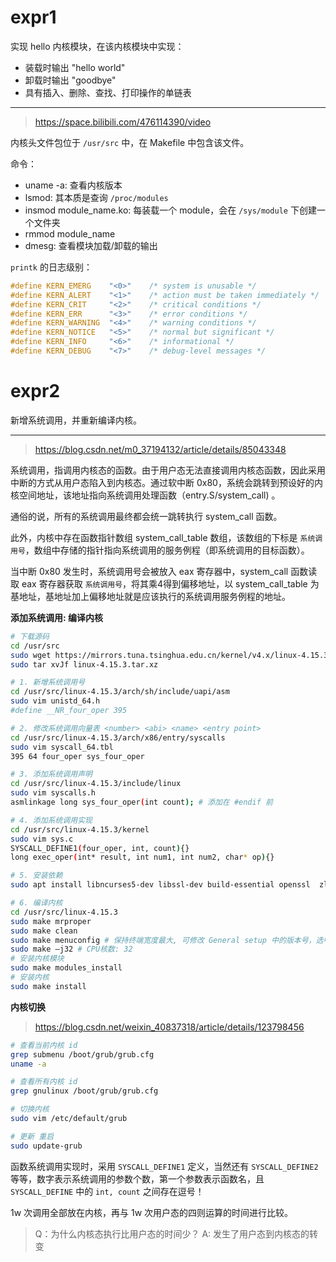 # expr1 


实现 hello 内核模块，在该内核模块中实现：

- 装载时输出 "hello world"
- 卸载时输出 "goodbye"
- 具有插入、删除、查找、打印操作的单链表

---

> https://space.bilibili.com/476114390/video

内核头文件包位于 `/usr/src` 中，在 Makefile 中包含该文件。

命令：
- uname -a: 查看内核版本
- lsmod: 其本质是查询 `/proc/modules`
- insmod module_name.ko: 每装载一个 module，会在 `/sys/module` 下创建一个文件夹
- rmmod module_name
- dmesg: 查看模块加载/卸载的输出


`printk` 的日志级别：
```c
#define KERN_EMERG    "<0>"    /* system is unusable */
#define KERN_ALERT    "<1>"    /* action must be taken immediately */
#define KERN_CRIT     "<2>"    /* critical conditions */
#define KERN_ERR      "<3>"    /* error conditions */
#define KERN_WARNING  "<4>"    /* warning conditions */
#define KERN_NOTICE   "<5>"    /* normal but significant */
#define KERN_INFO     "<6>"    /* informational */
#define KERN_DEBUG    "<7>"    /* debug-level messages */
```

# expr2

新增系统调用，并重新编译内核。

---

> https://blog.csdn.net/m0_37194132/article/details/85043348

系统调用，指调用内核态的函数。由于用户态无法直接调用内核态函数，因此采用中断的方式从用户态陷入到内核态。通过软中断 0x80，系统会跳转到预设好的内核空间地址，该地址指向系统调用处理函数（entry.S/system_call) 。

通俗的说，所有的系统调用最终都会统一跳转执行 system_call 函数。

此外，内核中存在函数指针数组 system_call_table 数组，该数组的下标是 `系统调用号`，数组中存储的指针指向系统调用的服务例程（即系统调用的目标函数）。

当中断 0x80 发生时，系统调用号会被放入 eax 寄存器中，system_call 函数读取 eax 寄存器获取 `系统调用号`，将其乘4得到偏移地址，以 system_call_table 为基地址，基地址加上偏移地址就是应该执行的系统调用服务例程的地址。

**添加系统调用: 编译内核**

```sh
# 下载源码
cd /usr/src
sudo wget https://mirrors.tuna.tsinghua.edu.cn/kernel/v4.x/linux-4.15.3.tar.xz
sudo tar xvJf linux-4.15.3.tar.xz

# 1. 新增系统调用号
cd /usr/src/linux-4.15.3/arch/sh/include/uapi/asm
sudo vim unistd_64.h
#define __NR_four_oper 395

# 2. 修改系统调用向量表 <number> <abi> <name> <entry point>
cd /usr/src/linux-4.15.3/arch/x86/entry/syscalls
sudo vim syscall_64.tbl
395 64 four_oper sys_four_oper

# 3. 添加系统调用声明
cd /usr/src/linux-4.15.3/include/linux
sudo vim syscalls.h
asmlinkage long sys_four_oper(int count); # 添加在 #endif 前

# 4. 添加系统调用实现
cd /usr/src/linux-4.15.3/kernel
sudo vim sys.c
SYSCALL_DEFINE1(four_oper, int, count){}
long exec_oper(int* result, int num1, int num2, char* op){}

# 5. 安装依赖
sudo apt install libncurses5-dev libssl-dev build-essential openssl  zlibc minizip libidn11-dev libidn11 libelf-dev

# 6. 编译内核
cd /usr/src/linux-4.15.3
sudo make mrproper 
sudo make clean 
sudo make menuconfig # 保持终端宽度最大, 可修改 General setup 中的版本号，选中 64-bit kernel ，再 <save>
sudo make –j32 # CPU核数: 32 
# 安装内核模块
sudo make modules_install
# 安装内核
sudo make install
```

**内核切换**

> https://blog.csdn.net/weixin_40837318/article/details/123798456

```sh
# 查看当前内核 id
grep submenu /boot/grub/grub.cfg
uname -a

# 查看所有内核 id
grep gnulinux /boot/grub/grub.cfg

# 切换内核
sudo vim /etc/default/grub

# 更新 重启
sudo update-grub
```

函数系统调用实现时，采用 `SYSCALL_DEFINE1` 定义，当然还有 `SYSCALL_DEFINE2` 等等，数字表示系统调用的参数个数，第一个参数表示函数名，且 `SYSCALL_DEFINE`  中的 `int, count` 之间存在逗号！

1w 次调用全部放在内核，再与 1w 次用户态的四则运算的时间进行比较。

> Q：为什么内核态执行比用户态的时间少？ 
> A: 发生了用户态到内核态的转变